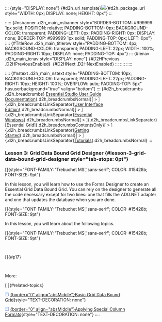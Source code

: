 ::: {style="DISPLAY: none"}
[](ms-xhelp:///?Id=d2h_url_template){#d2h_url_template}![](!package_url!){#d2h_package_url style="WIDTH: 0px; DISPLAY: none; HEIGHT: 0px"}
:::

::::: {#nsbanner .d2h_main_nsbanner style="BORDER-BOTTOM: #999999 1px solid; POSITION: relative; PADDING-BOTTOM: 0px; BACKGROUND-COLOR: transparent; PADDING-LEFT: 0px; PADDING-RIGHT: 0px; DISPLAY: none; BORDER-TOP: #999999 1px solid; PADDING-TOP: 0px; LEFT: 0px"}
:::: {#TitleRow .d2h_main_titlerow style="PADDING-BOTTOM: 4px; BACKGROUND-COLOR: transparent; PADDING-LEFT: 22px; WIDTH: 100%; PADDING-RIGHT: 10px; DISPLAY: none; PADDING-TOP: 4px"}
::: {#ienav .d2h_main_ienav style="DISPLAY: none"}
[](ms-xhelp:///?Id=5f26525e-1ff9-4136-a488-74f696d34d38){#D2HPrevious .D2HPreviousEnabled}  [](ms-xhelp:///?Id=769a98e8-510b-4fea-981c-a95525188efb){#D2HNext .D2HNextEnabled}
:::
::::
:::::

:::: {#nstext .d2h_main_nstext style="PADDING-BOTTOM: 10px; BACKGROUND-COLOR: transparent; PADDING-LEFT: 22px; PADDING-RIGHT: 10px; HEIGHT: 100%; OVERFLOW: auto; PADDING-TOP: 5px" hasuserbackground="true" valign="bottom"}
::: {#d2h_breadcrumbs .d2h_breadcrumbs}
[Essential Studio User Guide Documentation](ms-xhelp:///?Id=12457748-09e3-4d74-a240-8e049cedf030){.d2h_breadcrumbsNormal}[ \> ]{.d2h_breadcrumbsLinkSeparator}[User Interface Edition](ms-xhelp:///?Id=c29296b7-531c-413b-a0ec-488ca1f7f669){.d2h_breadcrumbsNormal}[ \> ]{.d2h_breadcrumbsLinkSeparator}[Essential Windows](ms-xhelp:///?Id=e60759d8-47a4-4570-9d7a-16a68d63f2ea){.d2h_breadcrumbsNormal}[ \> ]{.d2h_breadcrumbsLinkSeparator}[Essential Grid]{.d2h_breadcrumbsContentsOnly}[ \> ]{.d2h_breadcrumbsLinkSeparator}[Getting Started](ms-xhelp:///?Id=c52dd0c5-bab1-416e-8b27-3f2be113aa2c){.d2h_breadcrumbsNormal}[ \> ]{.d2h_breadcrumbsLinkSeparator}[Tutorials](ms-xhelp:///?Id=ec37d422-c102-40ce-8e79-23d6c564cae7){.d2h_breadcrumbsNormal}
:::

### Lesson 3: Grid Data Bound Grid Designer {#lesson-3-grid-data-bound-grid-designer style="tab-stops: 0pt"}

[]{style="FONT-FAMILY: 'Trebuchet MS','sans-serif'; COLOR: #15428b; FONT-SIZE: 9pt"} 

In this lesson, you will learn how to use the Forms Designer to create an Essential Grid Data Bound Grid. You can rely on the designer to generate all the code necessary except for two lines: one that fills the ADO.NET adapter and one that updates the database when you are done.

[]{style="FONT-FAMILY: 'Trebuchet MS','sans-serif'; COLOR: #15428b; FONT-SIZE: 9pt"} 

In this lesson, you will learn about the following topics.

[]{style="FONT-FAMILY: 'Trebuchet MS','sans-serif'; COLOR: #15428b; FONT-SIZE: 9pt"} 

 

[]{#p17} 

 

More:

[ ]{#related-topics}

[![](button.gif){border="0" align="absMiddle"}Basic Grid Data Bound Grid](ms-xhelp:///?Id=290ed241-b647-45b2-93a2-968018438e31){style="TEXT-DECORATION: none"}

[![](button.gif){border="0" align="absMiddle"}Applying Special Column Formats](ms-xhelp:///?Id=d1ea91c7-dd63-4720-b6ce-e8231bda8638){style="TEXT-DECORATION: none"}
::::
